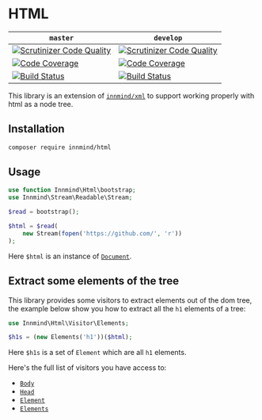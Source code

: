 # HTML

| `master` | `develop` |
|----------|-----------|
| [![Scrutinizer Code Quality](https://scrutinizer-ci.com/g/Innmind/Html/badges/quality-score.png?b=master)](https://scrutinizer-ci.com/g/Innmind/Html/?branch=master) | [![Scrutinizer Code Quality](https://scrutinizer-ci.com/g/Innmind/Html/badges/quality-score.png?b=develop)](https://scrutinizer-ci.com/g/Innmind/Html/?branch=develop) |
| [![Code Coverage](https://scrutinizer-ci.com/g/Innmind/Html/badges/coverage.png?b=master)](https://scrutinizer-ci.com/g/Innmind/Html/?branch=master) | [![Code Coverage](https://scrutinizer-ci.com/g/Innmind/Html/badges/coverage.png?b=develop)](https://scrutinizer-ci.com/g/Innmind/Html/?branch=develop) |
| [![Build Status](https://scrutinizer-ci.com/g/Innmind/Html/badges/build.png?b=master)](https://scrutinizer-ci.com/g/Innmind/Html/build-status/master) | [![Build Status](https://scrutinizer-ci.com/g/Innmind/Html/badges/build.png?b=develop)](https://scrutinizer-ci.com/g/Innmind/Html/build-status/develop) |

This library is an extension of [`innmind/xml`](https://packagist.org/packages/innmind/xml) to support working properly with html as a node tree.

## Installation

```sh
composer require innmind/html
```

## Usage

```php
use function Innmind\Html\bootstrap;
use Innmind\Stream\Readable\Stream;

$read = bootstrap();

$html = $read(
    new Stream(fopen('https://github.com/', 'r'))
);
```

Here `$html` is an instance of [`Document`](src/Node/Document.php).

## Extract some elements of the tree

This library provides some visitors to extract elements out of the dom tree, the example below show you how to extract all the `h1` elements of a tree:

```php
use Innmind\Html\Visitor\Elements;

$h1s = (new Elements('h1'))($html);
```

Here `$h1s` is a set of `Element` which are all `h1` elements.

Here's the full list of visitors you have access to:

* [`Body`](src/Visitor/Body.php)
* [`Head`](src/Visitor/Head.php)
* [`Element`](src/Visitor/Element.php)
* [`Elements`](src/Visitor/Elements.php)
